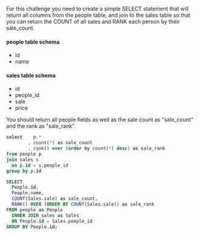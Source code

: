 For this challenge you need to create a simple SELECT statement that will return all columns from the people table, and join to the sales table so that you can return the COUNT of all sales and RANK each person by their sale_count.

#### people table schema
* id
* name

#### sales table schema
* id
* people_id
* sale
* price

You should return all people fields as well as the sale count as "sale_count" and the rank as "sale_rank".
```sql
select    p.*
        , count(*) as sale_count
        , rank() over (order by count(*) desc) as sale_rank
from people p
join sales s
  on p.id = s.people_id
group by p.id
```
```sql
SELECT 
  People.id, 
  People.name, 
  COUNT(Sales.sale) as sale_count, 
  RANK() OVER (ORDER BY COUNT(Sales.sale)) as sale_rank
FROM people as People 
  INNER JOIN sales as Sales
  ON People.id = Sales.people_id
GROUP BY People.id;
```
```sql

```
